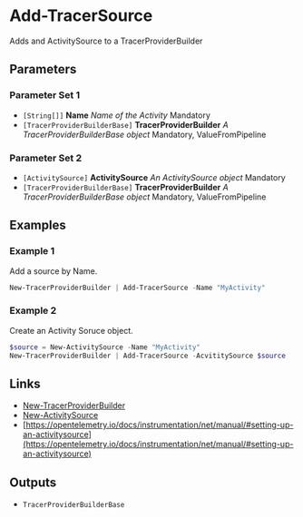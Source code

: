 # Add-TracerSource

Adds and ActivitySource to a TracerProviderBuilder

## Parameters

### Parameter Set 1

- `[String[]]` **Name** _Name of the Activity_ Mandatory
- `[TracerProviderBuilderBase]` **TracerProviderBuilder** _A TracerProviderBuilderBase object_ Mandatory, ValueFromPipeline

### Parameter Set 2

- `[ActivitySource]` **ActivitySource** _An ActivitySource object_ Mandatory
- `[TracerProviderBuilderBase]` **TracerProviderBuilder** _A TracerProviderBuilderBase object_ Mandatory, ValueFromPipeline

## Examples

### Example 1

Add a source by Name.

```powershell
New-TracerProviderBuilder | Add-TracerSource -Name "MyActivity"
```
### Example 2

Create an Activity Soruce object.

```powershell
$source = New-ActivitySource -Name "MyActivity"
New-TracerProviderBuilder | Add-TracerSource -AcvititySource $source
```

## Links

- [New-TracerProviderBuilder](New-TracerProviderBuilder.md)
- [New-ActivitySource](New-ActivitySource.md)
- [https://opentelemetry.io/docs/instrumentation/net/manual/#setting-up-an-activitysource](https://opentelemetry.io/docs/instrumentation/net/manual/#setting-up-an-activitysource)

## Outputs

- `TracerProviderBuilderBase`
